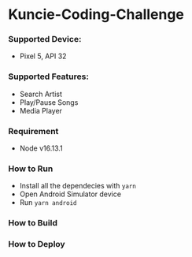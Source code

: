 # Kuncie-Coding-Challenge

### Supported Device:

- Pixel 5, API 32

### Supported Features:

- Search Artist
- Play/Pause Songs
- Media Player

### Requirement

- Node v16.13.1

### How to Run

- Install all the dependecies with `yarn`
- Open Android Simulator device
- Run `yarn android`

### How to Build

### How to Deploy
